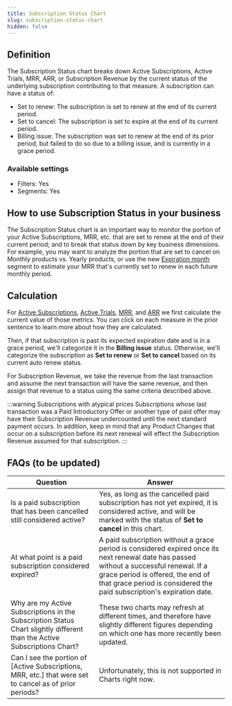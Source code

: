 ```yaml
---
title: Subscription Status Chart
slug: subscription-status-chart
hidden: false
---
```


## Definition

The Subscription Status chart breaks down Active Subscriptions, Active Trials, MRR, ARR, or Subscription Revenue by the current status of the underlying subscription contributing to that measure. A subscription can have a status of:
- Set to renew: The subscription is set to renew at the end of its current period.
- Set to cancel: The subscription is set to expire at the end of its current period.
- Billing issue: The subscription was set to renew at the end of its prior period, but failed to do so due to a billing issue, and is currently in a grace period.

### Available settings

- Filters: Yes
- Segments: Yes

## How to use Subscription Status in your business

The Subscription Status chart is an important way to monitor the portion of your Active Subscriptions, MRR, etc. that are set to renew at the end of their current period; and to break that status down by key business dimensions. For example, you may want to analyze the portion that are set to cancel on Monthly products vs. Yearly products, or use the new [Expiration month](https://app.revenuecat.com/charts/subscription_status?chart_type=Column&conversion_timeframe=7%20days&customer_lifetime=30%20days&range=Last%2090%20days%3A2024-05-25%3A2024-08-22&segment=expiration_month) segment to estimate your MRR that's currently set to renew in each future monthly period.

## Calculation

For [Active Subscriptions](/dashboard-and-metrics/charts/active-subscriptions-chart), [Active Trials](/dashboard-and-metrics/charts/active-trials-chart), [MRR](/dashboard-and-metrics/charts/monthly-recurring-revenue-mrr-chart), and [ARR](/dashboard-and-metrics/charts/annual-recurring-revenue-arr-chart) we first calculate the current value of those metrics. You can click on each measure in the prior sentence to learn more about how they are calculated.

Then, if that subscription is past its expected expiration date and is in a grace period, we'll categorize it in the **Billing issue** status. Otherwise, we'll categorize the subscription as **Set to renew** or **Set to cancel** based on its current auto renew status.

For Subscription Revenue, we take the revenue from the last transaction and assume the next transaction will have the same revenue, and then assign that revenue to a status using the same criteria described above.

:::warning Subscriptions with atypical prices
Subscriptions whose last transaction was a Paid Introductory Offer or another type of paid offer may have their Subscription Revenue undercounted until the next standard payment occurs. In addition, keep in mind that any Product Changes that occur on a subscription before its next renewal will effect the Subscription Revenue assumed for that subscription.
:::

## FAQs (to be updated)

| Question                                                                                                | Answer                                                                                                                                                                                                                                                                                                                         |
| ------------------------------------------------------------------------------------------------------- | ------------------------------------------------------------------------------------------------------------------------------------------------------------------------------------------------------------------------------------------------------------------------------------------------------------------------------ |
| Is a paid subscription that has been cancelled still considered active?                                 | Yes, as long as the cancelled paid subscription has not yet expired, it is considered active, and will be marked with the status of **Set to cancel** in this chart.                                                                                                                                                                                                                                  |
| At what point is a paid subscription considered expired?                                                | A paid subscription without a grace period is considered expired once its next renewal date has passed without a successful renewal. If a grace period is offered, the end of that grace period is considered the paid subscription's expiration date.                                                                         |
| Why are my Active Subscriptions in the Subscription Status Chart slightly different than the Active Subscriptions Chart?                                            | These two charts may refresh at different times, and therefore have slightly different figures depending on which one has more recently been updated.                              |
| Can I see the portion of [Active Subscriptions, MRR, etc.] that were set to cancel as of prior periods?                                            | Unfortunately, this is not supported in Charts right now.                           |

